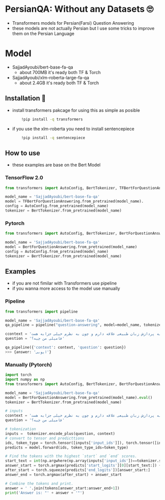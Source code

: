 # PersianQA: Without any Datasets 🙄 
- Transformers models for Persian(Farsi) Question Answering
- these models are not actually Persian but I use some tricks to improve them on the Persian Language 

# Model
  - SajjadAyoubi/bert-base-fa-qa
    - about 700MB it's ready both TF & Torch
  - SajjadAyoubi/xlm-roberta-large-fa-qa
    - about 2.4GB it's ready both TF & Torch

## Installation 🤗
- install transformers pakcage for using this as simple as posible

  ```bash 
      !pip install -q transformers
  ```
- if you use the xlm-roberta you need to install sentencepiece
  
  ```bash 
      !pip install -q sentencepiece
  ```
  
  
  
## How to use 
- these examples are base on the Bert Model 

### TensorFlow 2.0 

```python
from transformers import AutoConfig, BertTokenizer, TFBertForQuestionAnswering

model_name = 'SajjadAyoubi/bert-base-fa-qa'
model = TFBertForQuestionAnswering.from_pretrained(model_name).
config = AutoConfig.from_pretrained(model_name)
tokenizer = BertTokenizer.from_pretrained(model_name)
```

### Pytorch

```python
from transformers import AutoConfig, BertTokenizer, BertForQuestionAnswering

model_name = 'SajjadAyoubi/bert-base-fa-qa'
model = BertForQuestionAnswering.from_pretrained(model_name)
config = AutoConfig.from_pretrained(model_name)
tokenizer = BertTokenizer.from_pretrained(model_name)
```

## Examples
- if you are not fimilar with Transformers use pipeline
- if you wanna more access to the model use manually

### Pipeline 
```python
from transformers import pipeline

model_name = 'SajjadAyoubi/bert-base-fa-qa'
qa_pipeline = pipeline("question-answering", model=model_name, tokenizer=model_name)

ccontext = 'سلام من سجاد ایوبی هستم. به پردازش زبان طبیعی علاقه دارم و چون به نظرم خیلی جزابه هست'
question = 'فامیلی من چیه؟'

qa_pipeline({'context': context, 'question': question})
>>> {answer: 'ایوبی'}
```

### Manually (Pytorch)
```python
import torch
import numpy as np
from transformers import AutoConfig, BertTokenizer, BertForQuestionAnswering

model_name = 'SajjadAyoubi/bert-base-fa-qa'
model = BertForQuestionAnswering.from_pretrained(model_name).eval()
tokenizer = BertTokenizer.from_pretrained(model_name)

# inputs
ccontext = 'سلام من سجاد ایوبی هستم. به پردازش زبان طبیعی علاقه دارم و چون به نظرم خیلی جزابه هست'
question = 'فامیلی من چیه؟'

# tokenization
inputs =  tokenizer.encode_plus(question, context)
# convert to tensor and predicttions 
ids, token_type = torch.tensor([inputs['input_ids']]), torch.tensor([inputs['token_type_ids']])
predicts = model.forward(ids, token_type_ids=token_type)

# Find the tokens with the highest `start` and `end` scores.
start_text = int(np.argwhere(np.array(inputs['input_ids'])==tokenizer.sep_token_id)[0])
answer_start = torch.argmax(predicts['start_logits'][0][start_text:]) + start_text
after_start = torch.squeeze(predicts['end_logits'])[answer_start:]
answer_end = torch.argmax(after_start) + answer_start

# Combine the tokens and print.
answer = ' '.join(tokens[answer_start:answer_end+1])
print('Answer is: "' + answer + '"')
```
